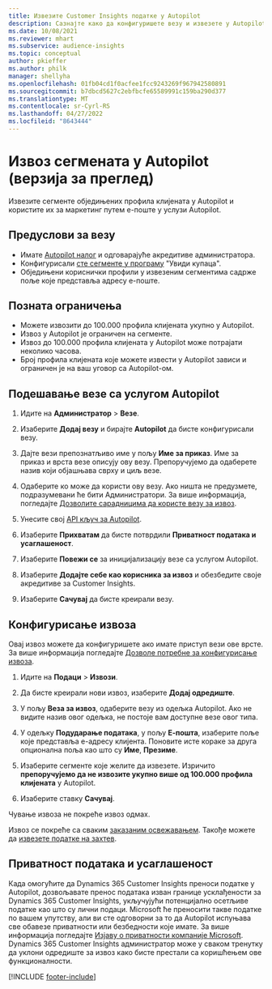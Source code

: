 ```yaml
---
title: Извезите Customer Insights податке у Autopilot
description: Сазнајте како да конфигуришете везу и извезете у Autopilot.
ms.date: 10/08/2021
ms.reviewer: mhart
ms.subservice: audience-insights
ms.topic: conceptual
author: pkieffer
ms.author: philk
manager: shellyha
ms.openlocfilehash: 01fb04cd1f0acfee1fcc9243269f967942580891
ms.sourcegitcommit: b7dbcd5627c2ebfbcfe65589991c159ba290d377
ms.translationtype: MT
ms.contentlocale: sr-Cyrl-RS
ms.lasthandoff: 04/27/2022
ms.locfileid: "8643444"
---
```

# <a name="export-segments-to-autopilot-preview"></a>Извоз сегмената у Autopilot (верзија за преглед)

Извезите сегменте обједињених профила клијената у Autopilot и користите их за маркетинг путем е-поште у услузи Autopilot. 

## <a name="prerequisites-for-a-connection"></a>Предуслови за везу

-   Имате [Autopilot налог](https://www.autopilothq.com/) и одговарајуће акредитиве администратора.
-   Конфигурисали [сте сегменте у програму](segments.md) "Увиди купаца".
-   Обједињени кориснички профили у извезеним сегментима садрже поље које представља адресу е-поште.

## <a name="known-limitations"></a>Позната ограничења

- Можете извозити до 100.000 профила клијената укупно у Autopilot.
- Извоз у Autopilot је ограничен на сегменте.
- Извоз до 100.000 профила клијената у Autopilot може потрајати неколико часова. 
- Број профила клијената које можете извести у Autopilot зависи и ограничен је на ваш уговор са Autopilot-ом.

## <a name="set-up-connection-to-autopilot"></a>Подешавање везе са услугом Autopilot

1. Идите на **Администратор** > **Везе**.

1. Изаберите **Додај везу** и бирајте **Autopilot** да бисте конфигурисали везу.

1. Дајте вези препознатљиво име у пољу **Име за приказ**. Име за приказ и врста везе описују ову везу. Препоручујемо да одаберете назив који објашњава сврху и циљ везе.

1. Одаберите ко може да користи ову везу. Ако ништа не предузмете, подразумевани ће бити Администратори. За више информација, погледајте [Дозволите сарадницима да користе везу за извоз](connections.md#allow-contributors-to-use-a-connection-for-exports).

1. Унесите свој [API кључ за Autopilot](https://autopilot.docs.apiary.io/#).

1. Изаберите **Прихватам** да бисте потврдили **Приватност података и усаглашеност**.

1. Изаберите **Повежи се** за иницијализацију везе са услугом Autopilot.

1. Изаберите **Додајте себе као корисника за извоз** и обезбедите своје акредитиве за Customer Insights.

1. Изаберите **Сачувај** да бисте креирали везу.

## <a name="configure-an-export"></a>Конфигурисање извоза

Овај извоз можете да конфигуришете ако имате приступ вези ове врсте. За више информација погледајте [Дозволе потребне за конфигурисање извоза](export-destinations.md#set-up-a-new-export).

1. Идите на **Подаци** > **Извози**.

1. Да бисте креирали нови извоз, изаберите **Додај одредиште**.

1. У пољу **Веза за извоз**, одаберите везу из одељка Autopilot. Ако не видите назив овог одељка, не постоје вам доступне везе овог типа.

1. У одељку **Подударање података**, у пољу **Е-пошта**, изаберите поље које представља е-адресу клијента. Поновите исте кораке за друга опционална поља као што су **Име**, **Презиме**.

1. Изаберите сегменте које желите да извезете. Изричито **препоручујемо да не извозите укупно више од 100.000 профила клијената** у Autopilot. 

1. Изаберите ставку **Сачувај**.

Чување извоза не покреће извоз одмах.

Извоз се покреће са сваким [заказаним освежавањем](system.md#schedule-tab). Такође можете да [извезете податке на захтев](export-destinations.md#run-exports-on-demand). 

## <a name="data-privacy-and-compliance"></a>Приватност података и усаглашеност

Када омогућите да Dynamics 365 Customer Insights преноси податке у Autopilot, дозвољавате пренос података изван границе усклађености за Dynamics 365 Customer Insights, укључујући потенцијално осетљиве податке као што су лични подаци. Microsoft ће преносити такве податке по вашем упутству, али ви сте одговорни за то да Autopilot испуњава све обавезе приватности или безбедности које имате. За више информација погледајте [Изјаву о приватности компаније Microsoft](https://go.microsoft.com/fwlink/?linkid=396732).
Dynamics 365 Customer Insights администратор може у сваком тренутку да уклони одредиште за извоз како бисте престали са коришћењем ове функционалности.


[!INCLUDE [footer-include](includes/footer-banner.md)]
